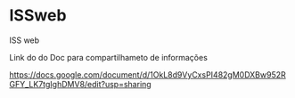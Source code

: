 # ISSweb
ISS web

Link do do Doc para compartilhameto de informações

https://docs.google.com/document/d/1OkL8d9VyCxsPI482gM0DXBw952RGFY_LK7tgIghDMV8/edit?usp=sharing

